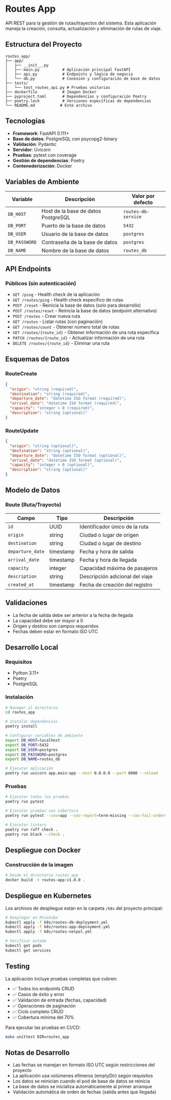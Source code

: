 # Routes App

API REST para la gestión de rutas/trayectos del sistema. Esta aplicación maneja la creación, consulta, actualización y eliminación de rutas de viaje.

## Estructura del Proyecto

```
routes_app/
├── app/
│   ├── __init__.py
│   ├── main.py          # Aplicación principal FastAPI
│   ├── api.py           # Endpoints y lógica de negocio
│   └── db.py            # Conexión y configuración de base de datos
├── tests/
│   └── test_routes_api.py # Pruebas unitarias
├── dockerfile           # Imagen Docker
├── pyproject.toml       # Dependencias y configuración Poetry
├── poetry.lock          # Versiones específicas de dependencias
└── README.md           # Este archivo
```

## Tecnologías

- **Framework**: FastAPI 0.111+
- **Base de datos**: PostgreSQL con psycopg2-binary
- **Validación**: Pydantic
- **Servidor**: Uvicorn
- **Pruebas**: pytest con coverage
- **Gestión de dependencias**: Poetry
- **Contenederización**: Docker

## Variables de Ambiente

| Variable      | Descripción                         | Valor por defecto   |
| ------------- | ----------------------------------- | ------------------- |
| `DB_HOST`     | Host de la base de datos PostgreSQL | `routes-db-service` |
| `DB_PORT`     | Puerto de la base de datos          | `5432`              |
| `DB_USER`     | Usuario de la base de datos         | `postgres`          |
| `DB_PASSWORD` | Contraseña de la base de datos      | `postgres`          |
| `DB_NAME`     | Nombre de la base de datos          | `routes_db`         |

## API Endpoints

### Públicos (sin autenticación)

- `GET /ping` - Health check de la aplicación
- `GET /routes/ping` - Health check específico de rutas
- `POST /reset` - Reinicia la base de datos (solo para desarrollo)
- `POST /routes/reset` - Reinicia la base de datos (endpoint alternativo)
- `POST /routes` - Crear nueva ruta
- `GET /routes` - Listar rutas (con paginación)
- `GET /routes/count` - Obtener número total de rutas
- `GET /routes/{route_id}` - Obtener información de una ruta específica
- `PATCH /routes/{route_id}` - Actualizar información de una ruta
- `DELETE /routes/{route_id}` - Eliminar una ruta

## Esquemas de Datos

### RouteCreate

```json
{
  "origin": "string (required)",
  "destination": "string (required)",
  "departure_date": "datetime ISO format (required)",
  "arrival_date": "datetime ISO format (required)",
  "capacity": "integer > 0 (required)",
  "description": "string (optional)"
}
```

### RouteUpdate

```json
{
  "origin": "string (optional)",
  "destination": "string (optional)",
  "departure_date": "datetime ISO format (optional)",
  "arrival_date": "datetime ISO format (optional)",
  "capacity": "integer > 0 (optional)",
  "description": "string (optional)"
}
```

## Modelo de Datos

### Route (Ruta/Trayecto)

| Campo            | Tipo      | Descripción                     |
| ---------------- | --------- | ------------------------------- |
| `id`             | UUID      | Identificador único de la ruta  |
| `origin`         | string    | Ciudad o lugar de origen        |
| `destination`    | string    | Ciudad o lugar de destino       |
| `departure_date` | timestamp | Fecha y hora de salida          |
| `arrival_date`   | timestamp | Fecha y hora de llegada         |
| `capacity`       | integer   | Capacidad máxima de pasajeros   |
| `description`    | string    | Descripción adicional del viaje |
| `created_at`     | timestamp | Fecha de creación del registro  |

## Validaciones

- La fecha de salida debe ser anterior a la fecha de llegada
- La capacidad debe ser mayor a 0
- Origen y destino son campos requeridos
- Fechas deben estar en formato ISO UTC

## Desarrollo Local

### Requisitos

- Python 3.11+
- Poetry
- PostgreSQL

### Instalación

```bash
# Navegar al directorio
cd routes_app

# Instalar dependencias
poetry install

# Configurar variables de ambiente
export DB_HOST=localhost
export DB_PORT=5432
export DB_USER=postgres
export DB_PASSWORD=postgres
export DB_NAME=routes_db

# Ejecutar aplicación
poetry run uvicorn app.main:app --host 0.0.0.0 --port 8000 --reload
```

### Pruebas

```bash
# Ejecutar todas las pruebas
poetry run pytest

# Ejecutar pruebas con cobertura
poetry run pytest --cov=app --cov-report=term-missing --cov-fail-under=70

# Ejecutar linters
poetry run ruff check .
poetry run black --check .
```

## Despliegue con Docker

### Construcción de la imagen

```bash
# Desde el directorio routes_app
docker build -t routes-app:v1.0.0 .
```

## Despliegue en Kubernetes

Los archivos de despliegue están en la carpeta `/k8s` del proyecto principal:

```bash
# Desplegar en Minikube
kubectl apply -f k8s/routes-db-deployment.yml
kubectl apply -f k8s/routes-app-deployment.yml
kubectl apply -f k8s/routes-netpol.yml

# Verificar estado
kubectl get pods
kubectl get services
```

## Testing

La aplicación incluye pruebas completas que cubren:

- ✅ Todos los endpoints CRUD
- ✅ Casos de éxito y error
- ✅ Validación de entrada (fechas, capacidad)
- ✅ Operaciones de paginación
- ✅ Ciclo completo CRUD
- ✅ Cobertura mínima del 70%

Para ejecutar las pruebas en CI/CD:

```bash
make unittest DIR=routes_app
```

## Notas de Desarrollo

- Las fechas se manejan en formato ISO UTC según restricciones del proyecto
- La aplicación usa volúmenes efímeros (emptyDir) según requisitos
- Los datos se reinician cuando el pod de base de datos se reinicia
- La base de datos se inicializa automáticamente al primer arranque
- Validación automática de orden de fechas (salida antes que llegada)

